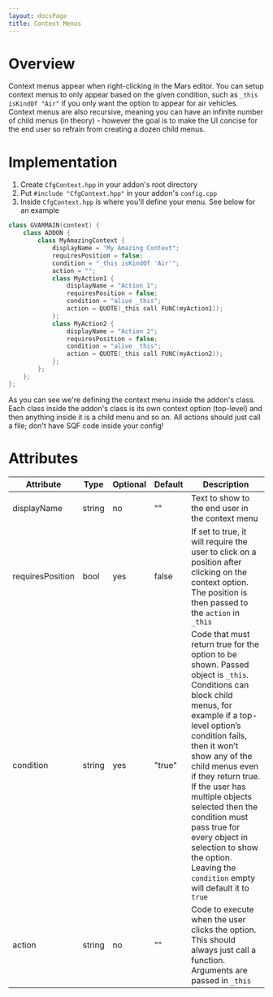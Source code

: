 ```yaml
---
layout: docsPage
title: Context Menus
---
```


# Overview
Context menus appear when right-clicking in the Mars editor. You can setup context menus to only appear based on the given condition, such as `_this isKindOf "Air"` if you only want the option to appear for air vehicles. Context menus are also recursive, meaning you can have an infinite number of child menus (in theory) - however the goal is to make the UI concise for the end user so refrain from creating a dozen child menus.

# Implementation
1. Create `CfgContext.hpp` in your addon's root directory
2. Put `#include "CfgContext.hpp"` in your addon's `config.cpp`
3. Inside `CfgContext.hpp` is where you'll define your menu. See below for an example

```c++
class GVARMAIN(context) {
    class ADDON {
        class MyAmazingContext {
            displayName = "My Amazing Context";
            requiresPosition = false;
            condition = "_this isKindOf 'Air'";
            action = "";
            class MyAction1 {
                displayName = "Action 1";
                requiresPosition = false;
                condition = "alive _this";
                action = QUOTE(_this call FUNC(myAction1));
            };
            class MyAction2 {
                displayName = "Action 2";
                requiresPosition = false;
                condition = "alive _this";
                action = QUOTE(_this call FUNC(myAction2));
            };
        };
    };
};
```

As you can see we're defining the context menu inside the addon's class. Each class inside the addon's class is its own context option (top-level) and then anything inside it is a child menu and so on. All actions should just call a file; don't have SQF code inside your config!

# Attributes
<table>
    <thead>
        <tr>
            <th>Attribute</th>
            <th>Type</th>
            <th>Optional</th>
            <th>Default</th>
            <th>Description</th>
        </tr>
    </thead>
    <tbody>
        <tr>
            <td>displayName</td>
            <td>string</td>
            <td>no</td>
            <td>""</td>
            <td>Text to show to the end user in the context menu</td>
        </tr>
        <tr>
            <td>requiresPosition</td>
            <td>bool</td>
            <td>yes</td>
            <td>false</td>
            <td>If set to true, it will require the user to click on a position after clicking on the context option. The position is then passed to the <code>action</code> in <code>_this</code></td>
        </tr>
        <tr>
            <td>condition</td>
            <td>string</td>
            <td>yes</td>
            <td>"true"</td>
            <td>Code that must return true for the option to be shown. Passed object is <code>_this</code>. Conditions can block child menus, for example if a top-level option’s condition fails, then it won’t show any of the child menus even if they return true. If the user has multiple objects selected then the condition must pass true for every object in selection to show the option. Leaving the <code>condition</code> empty will default it to <code>true</code></td>
        </tr>
        <tr>
            <td>action</td>
            <td>string</td>
            <td>no</td>
            <td>""</td>
            <td>Code to execute when the user clicks the option. This should always just call a function. Arguments are passed in <code>_this</code></td>
        </tr>
    </tbody>
</table>

